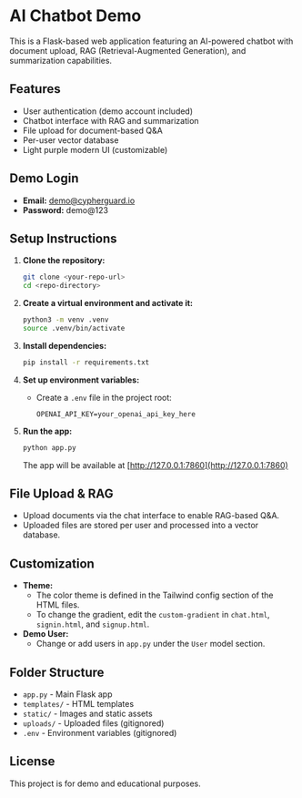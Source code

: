 # AI Chatbot Demo

This is a Flask-based web application featuring an AI-powered chatbot with document upload, RAG (Retrieval-Augmented Generation), and summarization capabilities.

## Features
- User authentication (demo account included)
- Chatbot interface with RAG and summarization
- File upload for document-based Q&A
- Per-user vector database
- Light purple modern UI (customizable)

## Demo Login
- **Email:** demo@cypherguard.io
- **Password:** demo@123

## Setup Instructions

1. **Clone the repository:**
   ```bash
   git clone <your-repo-url>
   cd <repo-directory>
   ```

2. **Create a virtual environment and activate it:**
   ```bash
   python3 -m venv .venv
   source .venv/bin/activate
   ```

3. **Install dependencies:**
   ```bash
   pip install -r requirements.txt
   ```

4. **Set up environment variables:**
   - Create a `.env` file in the project root:
     ```env
     OPENAI_API_KEY=your_openai_api_key_here
     ```

5. **Run the app:**
   ```bash
   python app.py
   ```
   The app will be available at [http://127.0.0.1:7860](http://127.0.0.1:7860)

## File Upload & RAG
- Upload documents via the chat interface to enable RAG-based Q&A.
- Uploaded files are stored per user and processed into a vector database.

## Customization
- **Theme:**
  - The color theme is defined in the Tailwind config section of the HTML files.
  - To change the gradient, edit the `custom-gradient` in `chat.html`, `signin.html`, and `signup.html`.
- **Demo User:**
  - Change or add users in `app.py` under the `User` model section.

## Folder Structure
- `app.py` - Main Flask app
- `templates/` - HTML templates
- `static/` - Images and static assets
- `uploads/` - Uploaded files (gitignored)
- `.env` - Environment variables (gitignored)

## License
This project is for demo and educational purposes. 